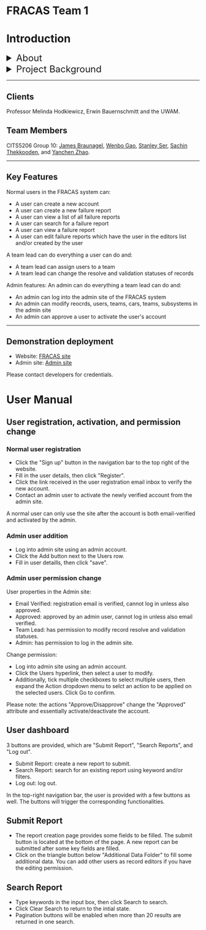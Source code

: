 # FRACAS Team 1

# Introduction

<details>
<summary style="font-size: 24px;">About</summary>

As part of the Master's in Information Technology Capstone unit (CITS5206), we are working with the University of Western Australia Motorsport club (UWAM) to develop a Failure, Reporting, Analysis and Corrective Action System (FRACAS).  

The FRACAS for UWA Motorsport shall serve primarily as a means of recording and transferring knowledge of failures and what corrective actions were taken in response. Due to a lack of a comparable system, UWAM is seeking to eliminate the inefficiencies they are experiencing while transferring experience and technical knowledge to new members. This is exacerbated by the fact that UWAM is a student-led club, with members graduating and leaving the club every year.  

The FRACAS will be developed using the Agile methodology, with the project being broken down into 3 sprints. The first sprint will focus on developing a mock up  of the FRACAS Minimum Viable Product and refining specifications in regards to client's intentions. The second sprint entails creating a working prototype of the MVP. Lastly, the third sprint focuses on adding additional features and testing the system.  

The FRACAS will be implemented using the Django web framework, with the system being hosted on the AWS cloud platform. The system will be developed using the Python programming language, with the front-end being developed using HTML, CSS and JavaScript. Data will be stored in a PostgreSQL database. The application will be available to users via a web browser on a desktop computer or mobile device.  

</details>

<details>
<summary style="font-size: 24px;">Project Background</summary>

The University of Western Australia Motorsport club (UWAM) is a student-led club that competes annually in the FSAE-Australasia student design competition. This competition involves designing, building and racing a formula-style racecar. UWAM is inefficient at transferring experience and technical knowledge from competent members such as current Team Leads to new members.  

This project aims to build and test a Failure, Reporting, Analysis and Corrective Action System (FRACAS) for UWAM.  

This system will serve as an element of a greater knowledge management and transfer system, allowing current and future members to see records of past failures and how they were dealt with. Our intention is that this knowledge capture system can improve UWAM's scheduling, budgeting, management, vehicle testing, and the focus of future design efforts.  

A requirements documents has already been developed as part of a BPhil 2nd year project. The clients are Erwin Bauernschmitt from UWAM and Prof Melinda Hodkiewicz (a maintenance and reliability engineer). A copy of the requirements document is available here.  

</details>

---

## Clients

Professor Melinda Hodkiewicz, Erwin Bauernschmitt and the UWAM.  

## Team Members

CITS5206 Group 10: [James Braunagel](https://github.com/jp-braun), [Wenbo Gao](https://github.com/JohnnyGao1997), [Stanley Ser](https://github.com/stanleyfluke), [Sachin Thekkooden](https://github.com/sj9612), and [Yanchen Zhao](https://github.com/VictorAZ12).

---

## Key Features

Normal users in the FRACAS system can:
* A user can create a new account
* A user can create a new failure report
* A user can view a list of all failure reports
* A user can search for a failure report
* A user can view a failure report
* A user can edit failure reports which have the user in the editors list and/or created by the user


A team lead can do everything a user can do and:
* A team lead can assign users to a team
* A team lead can change the resolve and validation statuses of records

Admin features:
An admin can do everything a team lead can do and:
* An admin can log into the admin site of the FRACAS system
* An admin can modify reocrds, users, teams, cars, teams, subsystems in the admin site
* An admin can approve a user to activate the user's account

---

## Demonstration deployment
- Website: [FRACAS site](http://54.253.142.8/)  
- Admin site: [Admin site](http://54.253.142.8/admin)

Please contact developers for credentials.

# User Manual

## User registration, activation, and permission change
### Normal user registration
- Click the "Sign up" button in the navigation bar to the top right of the website.
- Fill in the user details, then click "Register".
- Click the link received in the user registration email inbox to verify the new account.
- Contact an admin user to activate the newly verified account from the admin site.

A normal user can only use the site after the account is both email-verified and activated by the admin.  

### Admin user addition
- Log into admin site using an admin account.
- Click the Add button next to the Users row.
- Fill in user detaills, then click "save".

### Admin user permission change
User properties in the Admin site:
- Email Verified: registration email is verified, cannot log in unless also approved.
- Approved: approved by an admin user, cannot log in unless also email verified.
- Team Lead: has permission to modify record resolve and validation statuses.
- Admin: has permission to log in the admin site. 

Change permission:
- Log into admin site using an admin account.
- Click the Users hyperlink, then select a user to modify.
- Additionally, tick multiple checkboxes to select multiple users, then expand the Action dropdown menu to selct an action to be applied on the selected users. Click Go to confirm.

Please note: the actions "Approve/Disapprove" change the "Approved" attribute and essentially activate/deactivate the account.  

## User dashboard
3 buttons are provided, which are "Submit Report", "Search Reports", and "Log out".  
- Submit Report: create a new report to submit.
- Search Report: search for an existing report using keyword and/or filters.
- Log out: log out.

In the top-right navigation bar, the user is provided with a few buttons as well. The buttons will trigger the corresponding functionalities.
## Submit Report
- The report creation page provides some fields to be filled. The submit button is located at the bottom of the page. A new report can be submitted after some key fields are filled.  
- Click on the triangle button below "Additional Data Folder" to fill some additional data. You can add other users as record editors if you have the editing permission.  
## Search Report
- Type keywords in the input box, then click Search to search.
- Click Clear Search to return to the intial state.
- Pagination buttons will be enabled when more than 20 results are returned in one search.
